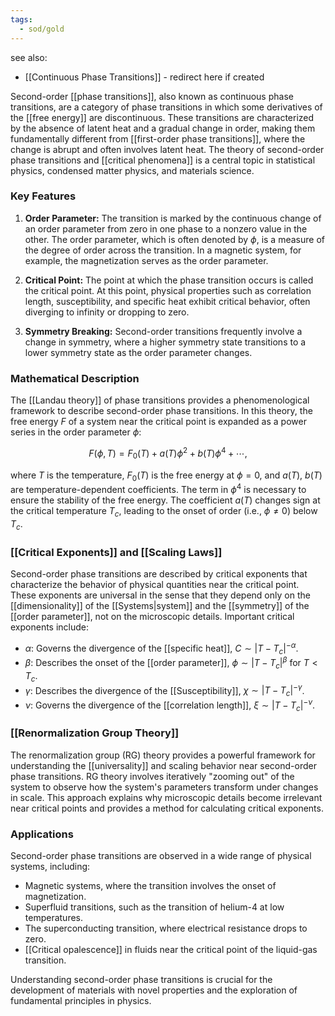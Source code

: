 ```yaml
---
tags:
  - sod/gold
---
```


see also:
- [[Continuous Phase Transitions]] - redirect here if created

Second-order [[phase transitions]], also known as continuous phase transitions, are a category of phase transitions in which some derivatives of the [[free energy]] are discontinuous. These transitions are characterized by the absence of latent heat and a gradual change in order, making them fundamentally different from [[first-order phase transitions]], where the change is abrupt and often involves latent heat. The theory of second-order phase transitions and [[critical phenomena]] is a central topic in statistical physics, condensed matter physics, and materials science.

### Key Features

1. **Order Parameter:** The transition is marked by the continuous change of an order parameter from zero in one phase to a nonzero value in the other. The order parameter, which is often denoted by $\phi$, is a measure of the degree of order across the transition. In a magnetic system, for example, the magnetization serves as the order parameter.

2. **Critical Point:** The point at which the phase transition occurs is called the critical point. At this point, physical properties such as correlation length, susceptibility, and specific heat exhibit critical behavior, often diverging to infinity or dropping to zero.

3. **Symmetry Breaking:** Second-order transitions frequently involve a change in symmetry, where a higher symmetry state transitions to a lower symmetry state as the order parameter changes.

### Mathematical Description

The [[Landau theory]] of phase transitions provides a phenomenological framework to describe second-order phase transitions. In this theory, the free energy $F$ of a system near the critical point is expanded as a power series in the order parameter $\phi$:

$$F(\phi, T) = F_0(T) + a(T)\phi^2 + b(T)\phi^4 + \cdots,$$

where $T$ is the temperature, $F_0(T)$ is the free energy at $\phi=0$, and $a(T)$, $b(T)$ are temperature-dependent coefficients. The term in $\phi^4$ is necessary to ensure the stability of the free energy. The coefficient $a(T)$ changes sign at the critical temperature $T_c$, leading to the onset of order (i.e., $\phi \neq 0$) below $T_c$.

### [[Critical Exponents]] and [[Scaling Laws]]

Second-order phase transitions are described by critical exponents that characterize the behavior of physical quantities near the critical point. These exponents are universal in the sense that they depend only on the [[dimensionality]] of the [[Systems|system]] and the [[symmetry]] of the [[order parameter]], not on the microscopic details. Important critical exponents include:

- $\alpha$: Governs the divergence of the [[specific heat]], $C \sim |T-T_c|^{-\alpha}$.
- $\beta$: Describes the onset of the [[order parameter]], $\phi \sim |T-T_c|^\beta$ for $T < T_c$.
- $\gamma$: Describes the divergence of the [[Susceptibility]], $\chi \sim |T-T_c|^{-\gamma}$.
- $\nu$: Governs the divergence of the [[correlation length]], $\xi \sim |T-T_c|^{-\nu}$.

### [[Renormalization Group Theory]]

The renormalization group (RG) theory provides a powerful framework for understanding the [[universality]] and scaling behavior near second-order phase transitions. RG theory involves iteratively "zooming out" of the system to observe how the system's parameters transform under changes in scale. This approach explains why microscopic details become irrelevant near critical points and provides a method for calculating critical exponents.

### Applications

Second-order phase transitions are observed in a wide range of physical systems, including:

- Magnetic systems, where the transition involves the onset of magnetization.
- Superfluid transitions, such as the transition of helium-4 at low temperatures.
- The superconducting transition, where electrical resistance drops to zero.
- [[Critical opalescence]] in fluids near the critical point of the liquid-gas transition.

Understanding second-order phase transitions is crucial for the development of materials with novel properties and the exploration of fundamental principles in physics.